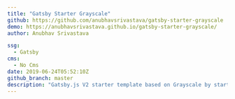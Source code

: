 ```yaml
---
title: "Gatsby Starter Grayscale"
github: https://github.com/anubhavsrivastava/gatsby-starter-grayscale
demo: https://anubhavsrivastava.github.io/gatsby-starter-grayscale/
author: Anubhav Srivastava

ssg:
  - Gatsby
cms:
  - No Cms
date: 2019-06-24T05:52:10Z
github_branch: master
description: "Gatsby.js V2 starter template based on Grayscale by startbootstrap"
---
```

